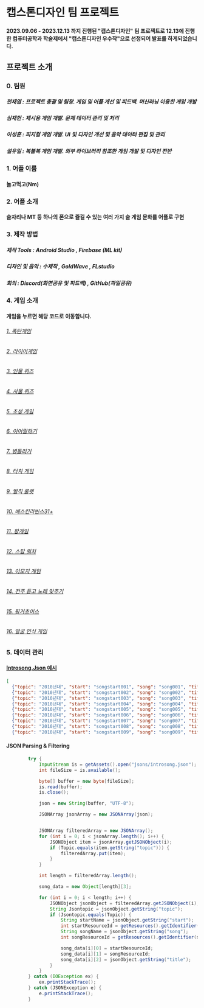 # 캡스톤디자인 팀 프로젝트
#### 2023.09.06 - 2023.12.13 까지 진행된 "캡스톤디자인" 팀 프로젝트로 12.13에 진행한 컴퓨터공학과 학술제에서 "캡스톤디자인 우수작"으로 선정되어 발표를 하게되었습니다.


## 프로젝트 소개

### 0. 팀원
##### 전재엽 : 프로젝트 총괄 및 팀장. 게임 및 어플 개선 및 피드백. 머신러닝 이용한 게임 개발
##### 심재헌 : 제시용 게임 개발. 문제 데이터 관리 및 처리
##### 이성훈 : 피지컬 게임 개발. UI 및 디자인 개선 및 음악 데이터 편집 및 관리
##### 설유일 : 복불복 게임 개발. 외부 라이브러리 참조한 게임 개발 및 디자인 전반

### 1. 어플 이름 
#### 놀고먹고(Nm)

### 2. 어플 소개
#### 술자리나 MT 등 하나의 폰으로 즐길 수 있는 여러 가지 술 게임 문화를 어플로 구현

### 3. 제작 방법 
##### 제작 Tools : Android Studio , Firebase (ML kit)
##### 디자인 및 음악 : 수제작 , GoldWave , FLstudio
##### 회의 : Discord(화면공유 및 피드백) , GitHub(파일공유)

### 4. 게임 소개
#### 게임을 누르면 해당 코드로 이동합니다.
###### [1. 폭탄게임](https://github.com/swallow8801/nmteamproject/blob/master/app/src/main/java/com/example/teamprojectapplication/bombgame.java)
###### [2. 라이어게임](https://github.com/swallow8801/nmteamproject/blob/master/app/src/main/java/com/example/teamprojectapplication/liargame.java)
###### [3. 인물 퀴즈](https://github.com/swallow8801/nmteamproject/blob/master/app/src/main/java/com/example/teamprojectapplication/personimagegame.java)
###### [4. 사물 퀴즈](https://github.com/swallow8801/nmteamproject/blob/master/app/src/main/java/com/example/teamprojectapplication/objectgame.java)
###### [5. 초성 게임](https://github.com/swallow8801/nmteamproject/blob/master/app/src/main/java/com/example/teamprojectapplication/chosunggame.java)
###### [6. 이어말하기](https://github.com/swallow8801/nmteamproject/blob/master/app/src/main/java/com/example/teamprojectapplication/relayspeakingfour.java)
###### [7. 병돌리기](https://github.com/swallow8801/nmteamproject/blob/master/app/src/main/java/com/example/teamprojectapplication/bottlespiner.java)
###### [8. 터치 게임](https://github.com/swallow8801/nmteamproject/blob/master/app/src/main/java/com/example/teamprojectapplication/touchgame.java)
###### [9. 벌칙 룰렛](https://github.com/swallow8801/nmteamproject/blob/master/app/src/main/java/com/example/teamprojectapplication/Roulette.java)
###### [10. 베스킨라빈스31+](https://github.com/swallow8801/nmteamproject/blob/master/app/src/main/java/com/example/teamprojectapplication/thirtyone.java)
###### [11. 왕게임](https://github.com/swallow8801/nmteamproject/blob/master/app/src/main/java/com/example/teamprojectapplication/KingGameReal.java)
###### [12. 스탑 워치](https://github.com/swallow8801/nmteamproject/blob/master/app/src/main/java/com/example/teamprojectapplication/stopwatch.java)
###### [13. 이모지 게임](https://github.com/swallow8801/nmteamproject/blob/master/app/src/main/java/com/example/teamprojectapplication/emojigame.java)
###### [14. 전주 듣고 노래 맞추기](https://github.com/swallow8801/nmteamproject/blob/master/app/src/main/java/com/example/teamprojectapplication/introsong.java)
###### [15. 핑거초이스](https://github.com/swallow8801/nmteamproject/blob/master/app/src/main/java/com/example/teamprojectapplication/fingerchoice.java)
###### [16. 얼굴 인식 게임](https://github.com/swallow8801/nmteamproject/blob/master/app/src/main/java/com/example/teamprojectapplication/facerecognition.java)


### 5. 데이터 관리

#### [Introsong.Json 예시](https://github.com/swallow8801/nmteamproject/blob/master/app/src/main/assets/jsons/introsong.json)
```json
[
  {"topic": "2010년대", "start": "songstart001", "song": "song001", "title": "내가 제일 잘나가 - 2NE1"},
  {"topic": "2010년대", "start": "songstart002", "song": "song002", "title": "Fantastic Baby - 빅뱅"},
  {"topic": "2010년대", "start": "songstart003", "song": "song003", "title": "나혼자 - 씨쓰타"},
  {"topic": "2010년대", "start": "songstart004", "song": "song004", "title": "Roly Poly - 티아라"},
  {"topic": "2010년대", "start": "songstart005", "song": "song005", "title": "Offically Missing You - 긱스"},
  {"topic": "2010년대", "start": "songstart006", "song": "song006", "title": "거북이 - 다비치"},
  {"topic": "2010년대", "start": "songstart007", "song": "song007", "title": "TV를 껐네 - 리쌍"},
  {"topic": "2010년대", "start": "songstart008", "song": "song008", "title": "그땐 그땐 그땐 - 슈프림팀"},
  {"topic": "2010년대", "start": "songstart009", "song": "song009", "title": "너랑나 - 아이유"},
```

#### JSON Parsing & Filtering
```java
        try {
            InputStream is = getAssets().open("jsons/introsong.json");
            int fileSize = is.available();

            byte[] buffer = new byte[fileSize];
            is.read(buffer);
            is.close();

            json = new String(buffer, "UTF-8");

            JSONArray jsonArray = new JSONArray(json);


            JSONArray filteredArray = new JSONArray();
            for (int i = 0; i < jsonArray.length(); i++) {
                JSONObject item = jsonArray.getJSONObject(i);
                if (Topic.equals(item.getString("topic"))) {
                    filteredArray.put(item);
                }
            }

            int length = filteredArray.length();

            song_data = new Object[length][3];

            for (int i = 0; i < length; i++) {
                JSONObject jsonObject = filteredArray.getJSONObject(i);
                String Jsontopic = jsonObject.getString("topic");
                if (Jsontopic.equals(Topic)) {
                    String startName = jsonObject.getString("start");
                    int startResourceId = getResources().getIdentifier(startName, "raw", getPackageName());
                    String songName = jsonObject.getString("song");
                    int songResourceId = getResources().getIdentifier(songName, "raw", getPackageName());

                    song_data[i][0] = startResourceId;
                    song_data[i][1] = songResourceId;
                    song_data[i][2] = jsonObject.getString("title");
                }
            }
        } catch (IOException ex) {
            ex.printStackTrace();
        } catch (JSONException e) {
            e.printStackTrace();
        }
```


